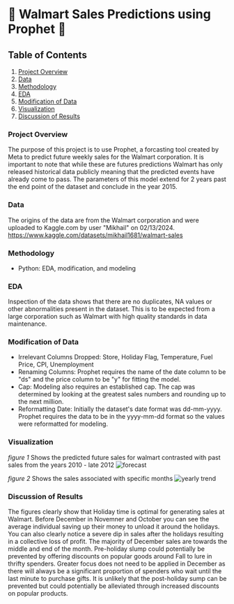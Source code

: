 # 🏬 Walmart Sales Predictions using Prophet 🏬
## Table of Contents
1. [Project Overview](#project-overview)
2. [Data](#data)
3. [Methodology](#Methodology)
4. [EDA](#EDA)
5. [Modification of Data](#modification-of-data)
6. [Visualization](#visualization)
7. [Discussion of Results](#Discussion-of-Results)


### Project Overview
The purpose of this project is to use Prophet, a forcasting tool created by Meta to predict future weekly sales for the Walmart corporation. It is important to note that while these are futures predictions Walmart has only released historical data publicly meaning that the predicted events have already come to pass. The parameters of this model extend for 2 years past the end point of the dataset and conclude in the year 2015.


### Data
The origins of the data are from the Walmart corporation and were uploaded to Kaggle.com by user "Mikhail" on 02/13/2024.
https://www.kaggle.com/datasets/mikhail1681/walmart-sales

### Methodology
- Python: EDA, modification, and modeling


### EDA
Inspection of the data shows that there are no duplicates, NA values or other abnormalities present in the dataset. This is to be expected from a large corporation such as Walmart with high quality standards in data maintenance.

### Modification of Data
- Irrelevant Columns Dropped: Store, Holiday Flag, Temperature, Fuel Price, CPI, Unemployment
- Renaming Columns: Prophet requires the name of the date column to be "ds" and the price column to be "y" for fitting the model.
- Cap: Modeling also requires an established cap. The cap was determined by looking at the greatest sales numbers and rounding up to the next million.
- Reformatting Date: Initially the dataset's date format was dd-mm-yyyy. Prophet requires the data to be in the yyyy-mm-dd format so the values were reformatted for modeling. 


### Visualization
*figure 1* Shows the predicted future sales for walmart contrasted with past sales from the years 2010 - late 2012
![forecast](https://github.com/DanielWrightGIT/Walmart-sales-predictions/assets/158070869/c703a44c-629d-4ef7-a6e9-4a10ff27b402)

*figure 2* Shows the sales associated with specific months
![yearly trend](https://github.com/DanielWrightGIT/Walmart-sales-predictions/assets/158070869/fcfcc527-2c7c-438b-96f8-ae9785e05676)


### Discussion of Results
  The figures clearly show that Holiday time is optimal for generating sales at Walmart. Before December in Novemner and October you can see the average individual saving up their money to unload it around the holidays. You can also clearly notice a severe dip in sales after the holidays resulting in a collective loss of profit. 
  The majority of December sales are towards the middle and end of the month. Pre-holiday slump could potentially be prevented by offering discounts on popular goods around Fall to lure in thrifty spenders. Greater focus does not need to be applied in December as there will always be a significant proportion of spenders who wait until the last minute to purchase gifts. It is unlikely that the post-holiday sump can be prevented but could potentially be alleviated through increased discounts on popular products. 
